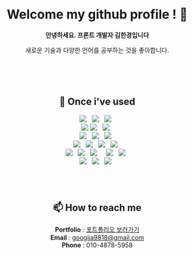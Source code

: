 <div align="center">

# Welcome my github profile ! 👋

  **안녕하세요. 프론트 개발자 김한경입니다**

  새로운 기술과 다양한 언어를 공부하는 것을 좋아합니다.
  
<br/>
<br/>
<br/>


## 🔨 Once i've used
<div>
  <img src="https://img.shields.io/badge/Java-007396?style=flat-square&logo=intellijidea&logoColor=white"/> &nbsp
  <img src="https://img.shields.io/badge/Python-3776AB?style=flat-square&logo=Python&logoColor=white"/> &nbsp
  <img src="https://img.shields.io/badge/JavaScript-F7DF1E?style=flat-square&logo=JavaScript&logoColor=white"/> &nbsp
  </br>
  <img src="https://img.shields.io/badge/SpringBoot-6DB33F?style=flat-square&logo=SpringBoot&logoColor=white"/>
  <img src="https://img.shields.io/badge/Django-092E20?style=flat-square&logo=Django&logoColor=white"/> &nbsp
  <img src="https://img.shields.io/badge/React-61DAFB?style=flat-square&logo=React&logoColor=white"/> &nbsp
  </br>
  <img src="https://img.shields.io/badge/MySQL-4479A1?style=flat-square&logo=MySQL&logoColor=white"/> &nbsp
  <img src="https://img.shields.io/badge/MongoDB-47A248?style=flat-square&logo=MongoDB&logoColor=white"/> &nbsp 
  <img src="https://img.shields.io/badge/Firebase-FFCA28?style=flat-square&logo=firebase&logoColor=white"/> &nbsp 
  </br>
  <img src="https://img.shields.io/badge/AWS-232F3E?style=flat-square&logo=amazonaws&logoColor=white"/> &nbsp
  <img src="https://img.shields.io/badge/docker-2496ED?style=flat-square&logo=docker&logoColor=white"/> &nbsp
  <img src="https://img.shields.io/badge/Github Actions-2088FF?style=flat-square&logo=githubactions&logoColor=white"/> &nbsp
  <img src="https://img.shields.io/badge/Kafka-231F20?style=flat-square&logo=apachekafka&logoColor=white"/> &nbsp
  </br>
  <img src="https://img.shields.io/badge/Windows-0078D6?style=flat-square&logo=windows10&logoColor=white"/> &nbsp
  <img src="https://img.shields.io/badge/MacOS-000000?style=flat-square&logo=macos&logoColor=white"/> &nbsp
  <img src="https://img.shields.io/badge/Ubuntu-E95420?style=flat-square&logo=ubuntu&logoColor=white"/> &nbsp
  </br?
  <img src="https://img.shields.io/badge/Github-181717?style=flat-square&logo=Github&logoColor=white"/> &nbsp
  <img src="https://img.shields.io/badge/Notion-000000?style=flat-square&logo=Notion&logoColor=white"/> &nbsp
  <img src="https://img.shields.io/badge/Slack-4A154B?style=flat-square&logo=slack&logoColor=white"/> &nbsp
  </br>
  <img src="https://img.shields.io/badge/Tableau-E97627?style=flat-square&logo=tableau&logoColor=white"/> &nbsp
  <img src="https://img.shields.io/badge/HTML5-E34F26?style=flat-square&logo=HTML5&logoColor=white"/> &nbsp
  <img src="https://img.shields.io/badge/CSS3-1572B6?style=flat-square&logo=CSS3&logoColor=white"/> &nbsp
</div>

<br/>
<br/>
<br/>


## 📫 How to reach me
**Portfolio** : [포트폴리오 보러가기](https://kkk1k.github.io/Portfolio/)  <br/>
**Email** : googija9818@gmail.com   <br/>
**Phone** : 010-4878-5958

<br/>
<br/>
<br/>

<!--


Here are some ideas to get you started:

- 🔭 I’m currently working on ...
- 🌱 I’m currently learning ...
- 👯 I’m looking to collaborate on ...
- 🤔 I’m looking for help with ...
- 💬 Ask me about ...
- 📫 How to reach me: ...
- 😄 Pronouns: ...
- ⚡ Fun fact: ...
-->

</div>

